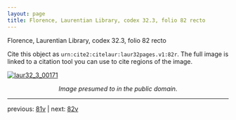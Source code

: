 ```yaml
---
layout: page
title: Florence, Laurentian Library, codex 32.3, folio 82 recto
---
```


Florence, Laurentian Library, codex 32.3, folio 82 recto

Cite this object as `urn:cite2:citelaur:laur32pages.v1:82r`.  The full image is linked to a citation tool you can use to cite regions of the image.

[![laur32_3_00171](http://www.homermultitext.org/iipsrv?IIIF=/project/homer/pyramidal/deepzoom/citelaur/laur32imgs/v1/laur32_3_00171.tif/full/800,/0/default.jpg)](http://www.homermultitext.org/ict2/?urn=urn:cite2:citelaur:laur32imgs.v1:laur32_3_00171) 

<p style="text-align: center; font-style: italic;">Image presumed to in the public domain.</p>

---

previous: [81v](../81v/) | next: [82v](../82v/)